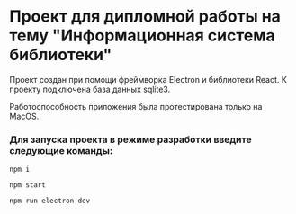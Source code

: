 # Проект для дипломной работы на тему "Информационная система библиотеки"

Проект создан при помощи фреймворка Electron и библиотеки React. К проекту подключена база данных sqlite3.

Работоспособность приложения была протестирована только на MacOS.

### Для запуска проекта в режиме разработки введите следующие команды:

`npm i`

`npm start`

`npm run electron-dev`
